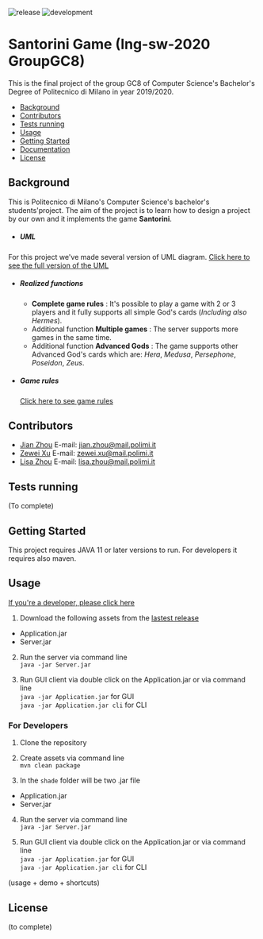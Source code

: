 ![release](https://github.com/zhou0998/ing-sw-2020-Zhou-Zhou-Xu/workflows/release/badge.svg) ![development](https://github.com/zhou0998/ing-sw-2020-Zhou-Zhou-Xu/workflows/development/badge.svg)

# Santorini Game (Ing-sw-2020 GroupGC8)

This is the final project of the group GC8 of Computer Science's Bachelor's Degree of Politecnico di Milano in year 2019/2020.

- [Background](#Background)
- [Contributors](#Contributors)
- [Tests running](#Tests-running)
- [Usage](#Usage)
- [Getting Started](#Getting-Started)
- [Documentation](https://zhou0998.github.io/ing-sw-2020-Zhou-Zhou-Xu/)
- [License](#License)

## Background

This is Politecnico di Milano's Computer Science's bachelor's students'project. The aim of the project is to learn how to design a project by our own and it implements the game **Santorini**.


- ##### UML

For this project we've made several version of UML diagram.
  [Click here to see the full version of the UML](/UML)

- ##### Realized functions
  - **Complete game rules** : It's possible to play a game with 2 or 3 players and it fully supports all simple God's cards (*Including also Hermes*).
  - Additional function **Multiple games** : The server supports more games in the same time.
  - Additional function **Advanced Gods** : The game supports other Advanced God's cards which are: *Hera*, *Medusa*, *Persephone*, *Poseidon*, *Zeus*.


- ##### Game rules
  [Click here to see game rules](/example/santorini_rules_en.pdf)


## Contributors

  - [Jian Zhou](https://github.com/zhou0998 "Jian's GitHub profile")
    E-mail: jian.zhou@mail.polimi.it
  - [Zewei Xu](https://github.com/zhou0998 "Zewei's GitHub profile")
    E-mail: zewei.xu@mail.polimi.it
  - [Lisa Zhou](https://github.com/LilySana "Lisa's GitHub profile")
    E-mail: lisa.zhou@mail.polimi.it


## Tests running

(To complete)

## Getting Started

This project requires JAVA 11 or later versions to run.
For developers it requires also maven.


## Usage

[If you're a developer, please click here](#For-Developers)

1. Download the following assets from the [lastest release](https://github.com/zhou0998/ing-sw-2020-Zhou-Zhou-Xu/releases)

- Application.jar
- Server.jar

2. Run the server via command line  
   `java -jar Server.jar`

3. Run GUI client via double click on the Application.jar or via command line  
   `java -jar Application.jar` for GUI  
   `java -jar Application.jar cli` for CLI


### For Developers

1. Clone the repository

2. Create assets via command line  
   `mvn clean package`

3. In the `shade` folder will be two .jar file

- Application.jar
- Server.jar

4. Run the server via command line  
   `java -jar Server.jar`

5. Run GUI client via double click on the Application.jar or via command line  
   `java -jar Application.jar` for GUI  
   `java -jar Application.jar cli` for CLI


(usage + demo + shortcuts)


## License

(to complete)
